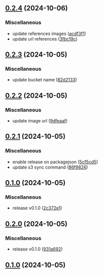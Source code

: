 

## [0.2.4](https://github.com/javiercm1410/personal_site/compare/v0.2.3...v0.2.4) (2024-10-06)


### Miscellaneous

* update references images ([acdf3f1](https://github.com/javiercm1410/personal_site/commit/acdf3f1e5258d7552250516f0ea5069729439cd7))
* update url references ([3fbc19c](https://github.com/javiercm1410/personal_site/commit/3fbc19c95c11ee7fb99eb6092fe1d6af43520f51))

## [0.2.3](https://github.com/javiercm1410/personal_site/compare/v0.2.2...v0.2.3) (2024-10-05)


### Miscellaneous

* update bucket name ([82d2133](https://github.com/javiercm1410/personal_site/commit/82d21338307c24560cb2f7aec25cf74afc808722))

## [0.2.2](https://github.com/javiercm1410/personal_site/compare/v0.2.1...v0.2.2) (2024-10-05)


### Miscellaneous

* update image url ([9dfeaaf](https://github.com/javiercm1410/personal_site/commit/9dfeaaf7b7b5f7415d6c9299002a42500fa4d5dd))

## [0.2.1](https://github.com/javiercm1410/personal_site/compare/v0.2.0...v0.2.1) (2024-10-05)


### Miscellaneous

* enable release on packagejson ([5cf5cd5](https://github.com/javiercm1410/personal_site/commit/5cf5cd59da004c347d4e418ee80bda443a838526))
* update s3 sync command ([86f9826](https://github.com/javiercm1410/personal_site/commit/86f9826b18d71ef0fe507e3b386706db2d3a1e0d))

## [0.1.0](https://github.com/javiercm1410/personal_site/compare/v0.2.0...v0.2.1) (2024-10-05)


### Miscellaneous

* release v0.1.0 ([2c372e1](https://github.com/javiercm1410/personal_site/commit/2c372e1b3ac68d6a9f299d57083c39a0a45f8bba))

## [0.2.0](https://github.com/javiercm1410/personal_site/compare/v0.1.0...v0.2.0) (2024-10-05)


### Miscellaneous

* release v0.1.0 ([931a692](https://github.com/javiercm1410/personal_site/commit/931a692af501a650a764ad44b15e41ed0ca48633))

## [0.1.0](https://github.com/javiercm1410/personal_site/compare/v0.1.0...v0.1.0) (2024-10-05)
